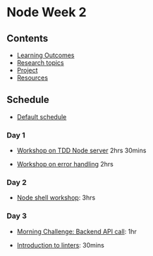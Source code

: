 # Node Week 2

## Contents

- [Learning Outcomes](./learning-outcomes.md)
- [Research topics](./research-afternoon.md)
- [Project](./project.md)
- [Resources](./resources)

## Schedule
- [Default schedule](../schedules/default.md)

### Day 1

- [Workshop on TDD Node server](https://github.com/foundersandcoders/ws-tdd-node-server) 2hrs 30mins

- [Workshop on error handling](https://github.com/foundersandcoders/error-handling-workshop) 2hrs

### Day 2

- [Node shell workshop](https://github.com/foundersandcoders/Node-Shell-Workshop/): 3hrs

### Day 3

- [Morning Challenge: Backend API call](https://github.com/foundersandcoders/mc-request-module-workshop): 1hr

- [Introduction to linters](./linter.md): 30mins
